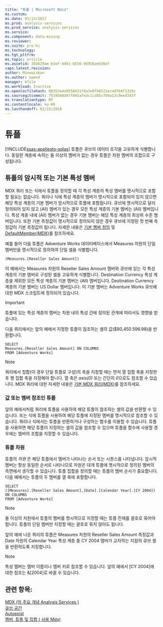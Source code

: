 ```yaml
---
title: "튜플 | Microsoft Docs"
ms.custom: 
ms.date: 03/13/2017
ms.prod: analysis-services
ms.prod_service: analysis-services
ms.service: 
ms.component: data-mining
ms.reviewer: 
ms.suite: pro-bi
ms.technology: 
ms.tgt_pltfrm: 
ms.topic: article
ms.assetid: 35b629ae-b1ef-44b1-b556-96956aeb56e7
caps.latest.revision: 
author: Minewiskan
ms.author: owend
manager: kfile
ms.workload: Inactive
ms.openlocfilehash: 00353a4a955b631fda3e0fb6521ecad764f1328c
ms.sourcegitcommit: 7519508d97f095afe3c1cd85cf09a13c9eed345f
ms.translationtype: MT
ms.contentlocale: ko-KR
ms.lasthandoff: 02/15/2018
---
```

# <a name="tuples"></a>튜플
[!INCLUDE[ssas-appliesto-sqlas](../../../includes/ssas-appliesto-sqlas.md)]
튜플은 큐브의 데이터 조각을 고유하게 식별합니다. 동일한 계층에 속하는 둘 이상의 멤버가 없는 경우 튜플은 차원 멤버의 조합으로 구성됩니다.  
  
## <a name="implicit-or-default-attribute-members-in-a-tuple"></a>튜플의 암시적 또는 기본 특성 멤버  
 MDX 쿼리 또는 식에서 튜플을 정의할 때 각 특성 계층의 특성 멤버를 명시적으로 포함할 필요는 없습니다. 쿼리나 식에 특성 계층의 멤버가 명시적으로 포함되어 있지 않으면 해당 특성 계층의 기본 멤버가 암시적으로 튜플에 포함됩니다. 큐브에 명시적으로 달리 정의되어 있지 않고 (All) 멤버가 있는 경우 모든 특성 계층의 기본 멤버는 (All) 멤버입니다. 특성 계층 내에 (All) 멤버가 없는 경우 기본 멤버는 해당 특성 계층의 최상위 수준 멤버입니다. 또한 기본 측정값이 명시적으로 정의되지 않은 경우 큐브에 지정된 첫 번째 측정값이 기본 측정값이 됩니다. 자세한 내용은 [기본 멤버 정의](../../../analysis-services/multidimensional-models/attribute-properties-define-a-default-member.md) 및 [DefaultMember&#40;MDX&#41;](../../../mdx/defaultmember-mdx.md)를 참조하세요.  
  
 예를 들어 다음 튜플은 Adventure Works 데이터베이스에서 Measures 차원의 단일 멤버만을 명시적으로 정의하여 단일 셀을 식별합니다.  
  
```  
(Measures.[Reseller Sales Amount])  
```  
  
 이 예에서는 Measures 차원의 Reseller Sales Amount 멤버와 큐브에 있는 각 특성 계층의 기본 멤버로 구성된 셀을 고유하게 식별합니다. Destination Currency 특성 계층을 제외한 모든 특성 계층의 기본 멤버는 (All) 멤버입니다. Destination Currency 계층의 기본 멤버는 US Dollar 멤버입니다. 이 기본 멤버는 Adventure Works 큐브에 대한 MDX 스크립트에 정의되어 있습니다.  
  
> [!IMPORTANT]  
>  튜플에 있는 특성 계층의 멤버는 차원 내의 특성 간에 정의된 관계에 따라서도 영향을 받습니다.  
  
 다음 쿼리에서는 앞의 예에서 지정한 튜플이 참조하는 셀의 값($80,450.596.98)을 반환합니다.  
  
```  
SELECT   
Measures.[Reseller Sales Amount] ON COLUMNS   
FROM [Adventure Works]  
```  
  
> [!NOTE]  
>  쿼리에서 집합(이 경우 단일 튜플로 구성)의 축을 지정할 때는 먼저 열 집합 축을 지정한 후 행 집합 축을 지정해야 합니다. 열 축은 *axis(0)* 또는 간단히 *0*으로도 참조할 수 있습니다. MDX 쿼리에 대한 자세한 내용은 [기본 MDX 쿼리&#40;MDX&#41;](../../../analysis-services/multidimensional-models/mdx/mdx-query-the-basic-query.md)를 참조하세요.  
  
### <a name="tuples-as-values-or-member-references"></a>값 또는 멤버 참조인 튜플  
 앞의 예에서처럼 쿼리에 튜플을 사용하여 해당 튜플이 참조하는 셀의 값을 반환할 수 있습니다. 또는 식에 튜플을 사용하여 해당 튜플에 지정된 멤버를 명시적으로 참조할 수 있습니다. 쿼리나 식에서는 튜플을 반환하거나 구성하는 함수를 이용할 수 있습니다. 튜플을 사용하면 해당 튜플이 지정하는 셀의 값을 참조할 수 있으며 튜플을 함수에 사용할 경우에는 멤버의 조합을 지정할 수 있습니다.  
  
### <a name="tuple-dimensionality"></a>튜플 차원  
 튜플의 *차원* 은 해당 튜플에서 멤버가 나타나는 순서 또는 시퀀스를 나타냅니다. 암시적 멤버는 항상 동일한 순서로 나타나므로 차원은 대개 튜플에 명시적으로 정의된 멤버의 측면에서 생각할 수 있습니다. 튜플 집합을 정의할 때는 튜플의 멤버 순서가 중요합니다. 다음 예에서는 튜플의 두 멤버를 열 축에 포함합니다.  
  
```  
SELECT   
([Measures].[Reseller Sales Amount],[Date].[Calendar Year].[CY 2004]) ON COLUMNS   
FROM [Adventure Works]  
```  
  
> [!NOTE]  
>  둘 이상의 차원에서 튜플의 멤버를 명시적으로 지정할 때는 튜플 전체를 괄호로 묶어야 합니다. 튜플의 단일 멤버만 지정할 때는 괄호로 묶지 않아도 됩니다.  
  
 앞의 예에 나온 쿼리의 튜플은 Measures 차원의 Reseller Sales Amount 측정값과 Date 차원의 Calendar Year 특성 계층 중 CY 2004 멤버가 교차하는 지점의 큐브 셀을 반환하도록 지정합니다.  
  
> [!NOTE]  
>  특성 멤버는 멤버 이름이나 멤버 키로 참조할 수 있습니다. 앞의 예에서 [CY 2004]에 대한 참조는 &[2004]로 바꿀 수 있습니다.  
  
## <a name="see-also"></a>관련 항목:  
 [MDX &#40;의 주요 개념 Analysis Services &#41;](../../../analysis-services/multidimensional-models/mdx/key-concepts-in-mdx-analysis-services.md)   
 [큐브 공간](../../../analysis-services/multidimensional-models/mdx/cube-space.md)   
 [Autoexist](../../../analysis-services/multidimensional-models/mdx/autoexists.md)   
 [멤버, 튜플 및 집합 &#40; 사용 Mdx&#41;](../../../analysis-services/multidimensional-models/mdx/working-with-members-tuples-and-sets-mdx.md)  
  
  
